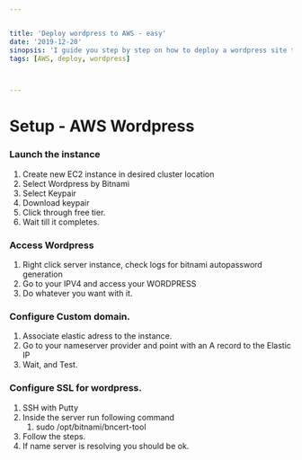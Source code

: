 ```yaml
---


title: 'Deploy wordpress to AWS - easy'
date: '2019-12-20'
sinopsis: 'I guide you step by step on how to deploy a wordpress site to aws'
tags: [AWS, deploy, wordpress]



---
```



# Setup - AWS Wordpress

### Launch the instance
1. Create new EC2 instance in desired cluster location
2. Select Wordpress by Bitnami
3. Select Keypair
4. Download keypair
5. Click through free tier.
6. Wait till it completes.

### Access Wordpress
1. Right click server instance, check logs for bitnami autopassword generation
2. Go to your IPV4 and access your WORDPRESS
3. Do whatever you want with it.

### Configure Custom domain.
1. Associate elastic adress to the instance.
2. Go to your nameserver provider and point with an A record to the Elastic IP
3. Wait, and Test.

### Configure SSL for wordpress.
1. SSH with Putty
2. Inside the server run following command
   1. sudo /opt/bitnami/bncert-tool
3. Follow the steps.
4. If name server is resolving you should be ok.